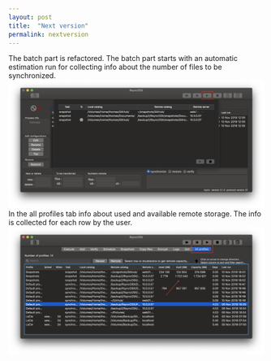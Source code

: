 ```yaml
---
layout: post
title:  "Next version"
permalink: nextversion
---
```

The batch part is refactored. The batch part starts with an automatic estimation run for collecting info about the number of files to be synchronized.
![](/images/RsyncOSX/master/nextversion/batch.png)
In the all profiles tab info about used and available remote storage. The info is collected for each row by the user.
![](/images/RsyncOSX/master/nextversion/remote.png)
